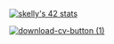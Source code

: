 
<!-- <img src="https://badge42.vercel.app/api/v2/cl1v5zr46004909l60ggoy5ta/stats?cursusId=21&coalitionId=92"/> -->

[![skelly's 42 stats](https://badge42.vercel.app/api/v2/cl1v5zr46004909l60ggoy5ta/stats?cursusId=21&coalitionId=92)](https://github.com/JaeSeoKim/badge42)
     
<!-- <a href="https://evgeniya-burlachenko.github.io/rsschool-cv/" class="project-item">CV</a> -->
[![download-cv-button (1)](https://user-images.githubusercontent.com/63720882/174808842-bc26c0ac-6ac0-4d5a-9fa9-11595e3d7493.png)](https://evgeniya-burlachenko.github.io/rsschool-cv/)
